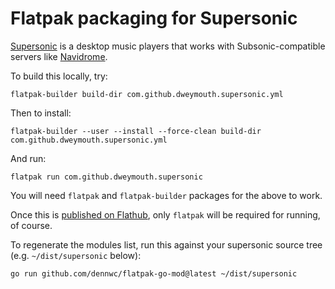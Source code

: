 # Flatpak packaging for Supersonic

[Supersonic](https://github.com/dweymouth/supersonic/) is a desktop music players that works with
Subsonic-compatible servers like [Navidrome](https://www.navidrome.org/about/).

To build this locally, try:

    flatpak-builder build-dir com.github.dweymouth.supersonic.yml

Then to install:

    flatpak-builder --user --install --force-clean build-dir com.github.dweymouth.supersonic.yml

And run:

    flatpak run com.github.dweymouth.supersonic

You will need `flatpak` and `flatpak-builder` packages for the above
to work.

Once this is [published on Flathub](https://discourse.flathub.org/t/supersonic-lightweight-cross-platform-desktop-client-for-subsonic-music-servers/3984/), only `flatpak` will be
required for running, of course.

To regenerate the modules list, run this against your supersonic
source tree (e.g. `~/dist/supersonic` below):

    go run github.com/dennwc/flatpak-go-mod@latest ~/dist/supersonic
